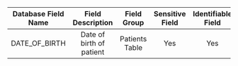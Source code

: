| Database Field Name |         Field Description          |   Field Group  | Sensitive Field | Identifiable Field | Field Type | Field Length |                                                                                                                                                                                                                                                                                                              
|:-------------------:|:----------------------------------:|:--------------:|:---------------:|:------------------:|:----------:|:------------:| 
| DATE_OF_BIRTH       |      Date of birth of patient      | Patients Table | Yes             | Yes                | Date       | CCYY-MM-DD       |                                                                                                                                                                                                                                                                                                                           
